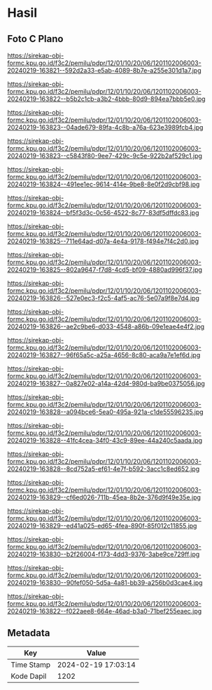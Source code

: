 # Hasil

## Foto C Plano

https://sirekap-obj-formc.kpu.go.id/f3c2/pemilu/pdpr/12/01/10/20/06/1201102006003-20240219-163821--592d2a33-e5ab-4089-8b7e-a255e301d1a7.jpg

https://sirekap-obj-formc.kpu.go.id/f3c2/pemilu/pdpr/12/01/10/20/06/1201102006003-20240219-163822--b5b2c1cb-a3b2-4bbb-80d9-894ea7bbb5e0.jpg

https://sirekap-obj-formc.kpu.go.id/f3c2/pemilu/pdpr/12/01/10/20/06/1201102006003-20240219-163823--04ade679-89fa-4c8b-a76a-623e3989fcb4.jpg

https://sirekap-obj-formc.kpu.go.id/f3c2/pemilu/pdpr/12/01/10/20/06/1201102006003-20240219-163823--c5843f80-9ee7-429c-9c5e-922b2af529c1.jpg

https://sirekap-obj-formc.kpu.go.id/f3c2/pemilu/pdpr/12/01/10/20/06/1201102006003-20240219-163824--491ee1ec-9614-414e-9be8-8e0f2d9cbf98.jpg

https://sirekap-obj-formc.kpu.go.id/f3c2/pemilu/pdpr/12/01/10/20/06/1201102006003-20240219-163824--bf5f3d3c-0c56-4522-8c77-83df5dffdc83.jpg

https://sirekap-obj-formc.kpu.go.id/f3c2/pemilu/pdpr/12/01/10/20/06/1201102006003-20240219-163825--711e64ad-d07a-4e4a-9178-f494e7f4c2d0.jpg

https://sirekap-obj-formc.kpu.go.id/f3c2/pemilu/pdpr/12/01/10/20/06/1201102006003-20240219-163825--802a9647-f7d8-4cd5-bf09-4880ad996f37.jpg

https://sirekap-obj-formc.kpu.go.id/f3c2/pemilu/pdpr/12/01/10/20/06/1201102006003-20240219-163826--527e0ec3-f2c5-4af5-ac76-5e07a9f8e7d4.jpg

https://sirekap-obj-formc.kpu.go.id/f3c2/pemilu/pdpr/12/01/10/20/06/1201102006003-20240219-163826--ae2c9be6-d033-4548-a86b-09e1eae4e4f2.jpg

https://sirekap-obj-formc.kpu.go.id/f3c2/pemilu/pdpr/12/01/10/20/06/1201102006003-20240219-163827--96f65a5c-a25a-4656-8c80-aca9a7e1ef6d.jpg

https://sirekap-obj-formc.kpu.go.id/f3c2/pemilu/pdpr/12/01/10/20/06/1201102006003-20240219-163827--0a827e02-a14a-42d4-980d-ba9be0375056.jpg

https://sirekap-obj-formc.kpu.go.id/f3c2/pemilu/pdpr/12/01/10/20/06/1201102006003-20240219-163828--a094bce6-5ea0-495a-921a-c1de55596235.jpg

https://sirekap-obj-formc.kpu.go.id/f3c2/pemilu/pdpr/12/01/10/20/06/1201102006003-20240219-163828--41fc4cea-34f0-43c9-89ee-44a240c5aada.jpg

https://sirekap-obj-formc.kpu.go.id/f3c2/pemilu/pdpr/12/01/10/20/06/1201102006003-20240219-163828--8cd752a5-ef61-4e7f-b592-3acc1c8ed652.jpg

https://sirekap-obj-formc.kpu.go.id/f3c2/pemilu/pdpr/12/01/10/20/06/1201102006003-20240219-163829--cf6ed026-711b-45ea-8b2e-376d9f49e35e.jpg

https://sirekap-obj-formc.kpu.go.id/f3c2/pemilu/pdpr/12/01/10/20/06/1201102006003-20240219-163829--ed41a025-ed65-4fea-890f-85f012c11855.jpg

https://sirekap-obj-formc.kpu.go.id/f3c2/pemilu/pdpr/12/01/10/20/06/1201102006003-20240219-163830--b2f26004-f173-4dd3-9376-3abe9ce729ff.jpg

https://sirekap-obj-formc.kpu.go.id/f3c2/pemilu/pdpr/12/01/10/20/06/1201102006003-20240219-163830--90fef050-5d5a-4a81-bb39-a256b0d3cae4.jpg

https://sirekap-obj-formc.kpu.go.id/f3c2/pemilu/pdpr/12/01/10/20/06/1201102006003-20240219-163822--f022aee8-664e-46ad-b3a0-71bef255eaec.jpg


## Metadata

| Key        | Value               |
| ---------- | ------------------- |
| Time Stamp | 2024-02-19 17:03:14 |
| Kode Dapil | 1202                |



